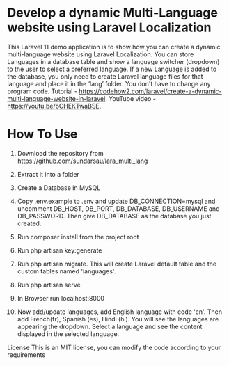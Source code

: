 # Develop a dynamic Multi-Language website using Laravel Localization
This Laravel 11 demo application is to show how you can create a dynamic multi-language website using Laravel Localization. You can store Languages in a database table and show a language switcher (dropdown) to the user to select a preferred language. If a new Language is added to the database, you only need to create Laravel language files for that language and place it in the ‘lang’ folder. You don't have to change any program code. Tutorial - https://codehow2.com/laravel/create-a-dynamic-multi-language-website-in-laravel. YouTube video - https://youtu.be/bCHEKTwaBSE.

# How To Use
1. Download the repository from https://github.com/sundarsau/lara_multi_lang

2. Extract it into a folder

3. Create a Database in MySQL

4. Copy .env.example to .env and update DB_CONNECTION=mysql and uncomment DB_HOST, DB_PORT, DB_DATABASE, DB_USERNAME and DB_PASSWORD. Then give DB_DATABASE as the database you just created.

5. Run composer install from the project root

6. Run php artisan key:generate

7. Run php artisan migrate. This will create Laravel default table and the custom tables named 'languages'.

8. Run php artisan serve

9. In Browser run localhost:8000

10. Now add/update languages, add English language with code 'en'. Then add French(fr), Spanish (es), Hindi (hi). You will see the languages are appearing the dropdown. Select a language and see the content displayed in the selected language.

License
This is an MIT license, you can modify the code according to your requirements
